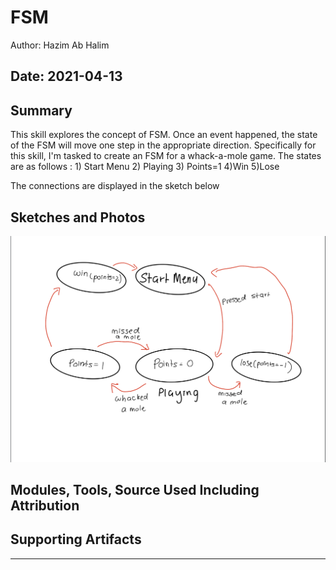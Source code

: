 #  FSM

Author: Hazim Ab Halim

Date: 2021-04-13
-----

## Summary
This skill explores the concept of FSM. Once an event happened, the state of the FSM will move one step in the appropriate direction. Specifically for this skill, I'm tasked to create an FSM for a whack-a-mole game. 
The states are as follows :
    1) Start Menu
    2) Playing
    3) Points=1
    4)Win
    5)Lose
    
The connections are displayed in the sketch below

## Sketches and Photos
![](images/fsm.png)

## Modules, Tools, Source Used Including Attribution


## Supporting Artifacts


-----
